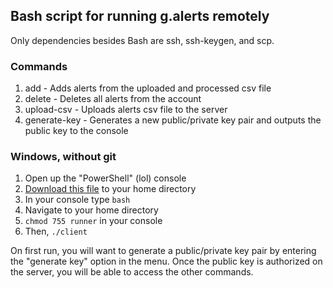 
## Bash script for running g.alerts remotely

Only dependencies besides Bash are ssh, ssh-keygen, and scp.

### Commands

1. add - Adds alerts from the uploaded and processed csv file
2. delete - Deletes all alerts from the account
3. upload-csv - Uploads alerts csv file to the server
4. generate-key - Generates a new public/private key pair and outputs the public key to the console

### Windows, without git

1. Open up the "PowerShell" (lol) console
1. [Download this file](https://raw.githubusercontent.com/pixelsnob/g.alerts/master/bin/client/runner) to your home directory
1. In your console type `bash`
1. Navigate to your home directory
1. `chmod 755 runner` in your console
1. Then, `./client`

On first run, you will want to generate a public/private key pair by entering the "generate key" option in the menu. Once the public key is authorized on the server, you will be able to access the other commands.
